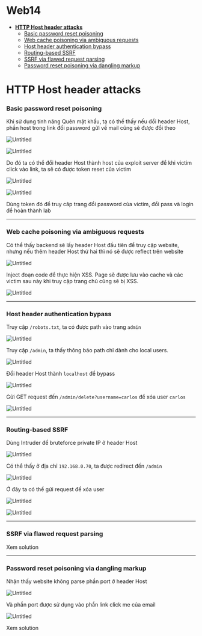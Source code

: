 # Web14

- [****HTTP Host header attacks****](#http-host-header-attacks)
    - [Basic password reset poisoning](#basic-password-reset-poisoning)
    - [Web cache poisoning via ambiguous requests](#web-cache-poisoning-via-ambiguous-requests)
    - [Host header authentication bypass](#host-header-authentication-bypass)
    - [Routing-based SSRF](#routing-based-ssrf)
    - [SSRF via flawed request parsing](#ssrf-via-flawed-request-parsing)
    - [Password reset poisoning via dangling markup](#password-reset-poisoning-via-dangling-markup)

# ****HTTP Host header attacks****

### Basic password reset poisoning

Khi sử dụng tính năng Quên mật khẩu, ta có thể thấy nếu đổi header Host, phần host trong link đổi password gửi về mail cũng sẽ được đổi theo

![Untitled](wu_media/Untitled.png)

![Untitled](wu_media/Untitled%201.png)

Do đó ta có thể đổi header Host thành host của exploit server để khi victim click vào link, ta sẽ có được token reset của victim

![Untitled](wu_media/Untitled%202.png)

![Untitled](wu_media/Untitled%203.png)

Dùng token đó để truy câp trang đổi password của victim, đổi pass và login để hoàn thành lab

---

### Web cache poisoning via ambiguous requests

Có thể thấy backend sẽ lấy header Host đầu tiên để truy cập website, nhưng nếu thêm header Host thứ hai thì nó sẽ được reflect trên website

![Untitled](wu_media/Untitled%204.png)

Inject đoạn code để  thực hiện XSS. Page sẽ được lưu vào cache và các victim sau này khi truy cập trang chủ cũng sẽ bị XSS.

![Untitled](wu_media/Untitled%205.png)

---

### Host header authentication bypass

Truy cập `/robots.txt`, ta có được path vào trang `admin`

![Untitled](wu_media/Untitled%206.png)

Truy cập `/admin`, ta thấy thông báo path chỉ dành cho local users.

![Untitled](wu_media/Untitled%207.png)

Đổi header Host thành `localhost` để bypass

![Untitled](wu_media/Untitled%208.png)

Gửi GET request đến `/admin/delete?username=carlos` để xóa user `carlos`

![Untitled](wu_media/Untitled%209.png)

---

### Routing-based SSRF

Dùng Intruder để bruteforce private IP ở header Host

![Untitled](wu_media/Untitled%2010.png)

Có thể thấy ở địa chỉ `192.168.0.70`, ta được redirect đến `/admin`

![Untitled](wu_media/Untitled%2011.png)

Ở đây ta có thể gửi request để xóa user

![Untitled](wu_media/Untitled%2012.png)

![Untitled](wu_media/Untitled%2013.png)

---

### SSRF via flawed request parsing

Xem solution

---

### Password reset poisoning via dangling markup

Nhận thấy website không parse phần port ở header Host

![Untitled](wu_media/Untitled%2014.png)

Và phần port được sử dụng vào phần link click me của email

![Untitled](wu_media/Untitled%2015.png)

Xem solution